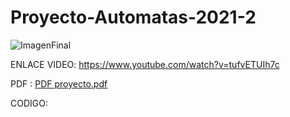 # Proyecto-Automatas-2021-2
![ImagenFinal](https://user-images.githubusercontent.com/101957394/159144814-b15e2657-6caf-40b8-a8e0-aeab13262c90.PNG)

ENLACE VIDEO: https://www.youtube.com/watch?v=tufvETUIh7c

PDF : [PDF proyecto.pdf](https://github.com/MiguelAngMolina/Proyecto-Automatas-2021-2/files/8310491/PDF.proyecto.pdf)

CODIGO:

